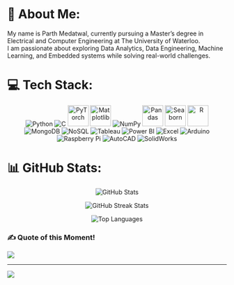 # 💫 About Me:
My name is Parth Medatwal, currently pursuing a Master’s degree in Electrical and Computer Engineering at The University of Waterloo.<br>I am passionate about exploring Data Analytics, Data Engineering, Machine Learning, and Embedded systems while solving real-world challenges.

# 💻 Tech Stack:
<p align="center">
<!--   <img src="https://img.icons8.com/color/48/000000/python.png" alt="Python" />
  <img src="https://img.icons8.com/color/48/000000/c-programming.png" alt="C" />
  <img src="https://img.icons8.com/color/48/000000/tensorflow.png" alt="Machine Learning" />
  <img src="https://upload.wikimedia.org/wikipedia/commons/8/84/Matplotlib_icon.svg" alt="Matplotlib" width="48" height="48"/>
  <img src="https://img.icons8.com/color/48/000000/numpy.png" alt="NumPy" />
  <img src="https://pandas.pydata.org/static/img/pandas_mark.svg" alt="Pandas" width="48" height="48" />
  <img src="https://seaborn.pydata.org/_images/logo-mark-lightbg.svg" alt="Seaborn" width="48" height="48" />
  <img src="https://www.r-project.org/Rlogo.png" alt="R" width="48" height="48" />
  <img src="https://img.icons8.com/color/48/000000/mongodb.png" alt="MongoDB" />
  <img src="https://img.icons8.com/ios/50/000000/database.png" alt="NoSQL" />
  <img src="https://img.icons8.com/color/48/000000/tableau-software.png" alt="Tableau" />
  <img src="https://img.icons8.com/color/48/000000/power-bi.png" alt="Power BI" />
  <img src="https://img.icons8.com/color/48/000000/microsoft-excel-2019.png" alt="Excel" />
  <img src="https://img.icons8.com/color/48/000000/arduino.png" alt="Arduino" />
  <img src="https://img.icons8.com/color/48/000000/raspberry-pi.png" alt="Raspberry Pi" />
  <img src="https://img.icons8.com/color/48/000000/autocad.png" alt="AutoCAD" />
  <img src="https://img.icons8.com/color/48/000000/solidworks.png" alt="SolidWorks" /> -->
<img src="https://img.icons8.com/color/48/000000/python.png" alt="Python" />
<img src="https://img.icons8.com/color/48/000000/c-programming.png" alt="C" />
<img src="https://upload.wikimedia.org/wikipedia/commons/1/10/PyTorch_logo_icon.svg" alt="PyTorch" width="48" height="48"/>
<img src="https://upload.wikimedia.org/wikipedia/commons/8/84/Matplotlib_icon.svg" alt="Matplotlib" width="48" height="48"/>
<img src="https://img.icons8.com/color/48/000000/numpy.png" alt="NumPy" />
<img src="https://pandas.pydata.org/static/img/pandas_mark.svg" alt="Pandas" width="48" height="48" />
<img src="https://seaborn.pydata.org/_images/logo-mark-lightbg.svg" alt="Seaborn" width="48" height="48" />
<img src="https://www.r-project.org/Rlogo.png" alt="R" width="48" height="48" />
<img src="https://img.icons8.com/color/48/000000/mongodb.png" alt="MongoDB" />
<img src="https://img.icons8.com/ios/50/000000/database.png" alt="NoSQL" />
<img src="https://img.icons8.com/color/48/000000/tableau-software.png" alt="Tableau" />
<img src="https://img.icons8.com/color/48/000000/power-bi.png" alt="Power BI" />
<img src="https://img.icons8.com/color/48/000000/microsoft-excel-2019.png" alt="Excel" />
<img src="https://img.icons8.com/color/48/000000/arduino.png" alt="Arduino" />
<img src="https://img.icons8.com/color/48/000000/raspberry-pi.png" alt="Raspberry Pi" />
<img src="https://img.icons8.com/color/48/000000/autocad.png" alt="AutoCAD" />
<img src="https://img.icons8.com/color/48/000000/solidworks.png" alt="SolidWorks" />

</p>



# 📊 GitHub Stats:

<p align="center">
  <img src="https://github-readme-stats.vercel.app/api?username=ParthMedatwal&theme=dark&hide_border=false&include_all_commits=false&count_private=false" alt="GitHub Stats" />
</p>

<p align="center">
  <img src="https://github-readme-streak-stats.herokuapp.com/?user=ParthMedatwal&theme=dark&hide_border=false" alt="GitHub Streak Stats" />
</p>

<p align="center">
  <img src="https://github-readme-stats.vercel.app/api/top-langs/?username=ParthMedatwal&theme=dark&hide_border=false&include_all_commits=false&count_private=false&layout=compact" alt="Top Languages" />
</p>


### ✍️ Quote of this Moment!
![](https://quotes-github-readme.vercel.app/api?type=horizontal&theme=radical)

---
[![](https://visitcount.itsvg.in/api?id=ParthMedatwal&icon=0&color=0)](https://visitcount.itsvg.in)

<!-- Proudly created with GPRM ( https://gprm.itsvg.in ) -->

